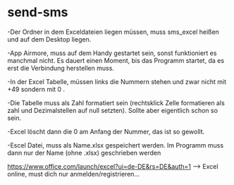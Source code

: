 # send-sms
-Der Ordner in dem Exceldateien liegen müssen, muss sms_excel heißen und auf dem Desktop liegen.

-App Airmore, muss auf dem Handy gestartet sein, sonst funktioniert es manchmal nicht.
	Es dauert einen Moment, bis das Programm startet, da es erst die Verbindung herstellen muss.

-In der Excel Tabelle, müssen links die Nummern stehen und zwar nicht mit +49 sondern mit 0 .

-Die Tabelle muss als Zahl formatiert sein (rechtsklick Zelle formatieren als zahl und Dezimalstellen auf null setzten). 
	Sollte aber eigentlich schon so sein.
	
-Excel löscht dann die 0 am Anfang der Nummer, das ist so gewollt.

-Escel Datei, muss als Name.xlsx gespeichert werden. Im Programm muss dann nur der Name (ohne .xlsx) geschrieben werden

https://www.office.com/launch/excel?ui=de-DE&rs=DE&auth=1 --> Excel online, must dich nur anmelden/registrieren…
